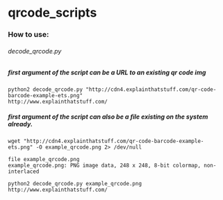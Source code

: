 qrcode_scripts
==============
### How to use:
###### decode_qrcode.py

##### first argument of the script can be a URL to an existing qr code img
```
python2 decode_qrcode.py "http://cdn4.explainthatstuff.com/qr-code-barcode-example-ets.png"
http://www.explainthatstuff.com/
```

##### first argument of the script can also be a file existing on the system already. 
```
wget "http://cdn4.explainthatstuff.com/qr-code-barcode-example-ets.png" -O example_qrcode.png 2> /dev/null

file example_qrcode.png 
example_qrcode.png: PNG image data, 248 x 248, 8-bit colormap, non-interlaced

python2 decode_qrcode.py example_qrcode.png 
http://www.explainthatstuff.com/
```
